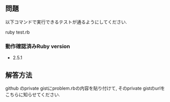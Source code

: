 ## 問題
以下コマンドで実行できるテストが通るようにしてください.

ruby test.rb


### 動作確認済みRuby version
- 2.5.1

## 解答方法
github のprivate gistにproblem.rbの内容を貼り付けて,
そのprivate gistのurlをこちらに知らせてください.

